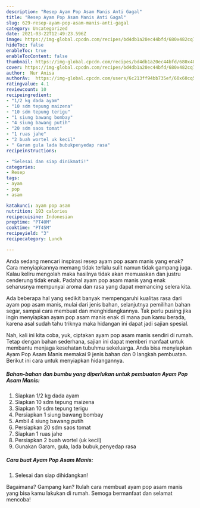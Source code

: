 ```yaml
---
description: "Resep Ayam Pop Asam Manis Anti Gagal"
title: "Resep Ayam Pop Asam Manis Anti Gagal"
slug: 629-resep-ayam-pop-asam-manis-anti-gagal
category: Uncategorized
date: 2021-03-22T12:49:23.596Z
image: https://img-global.cpcdn.com/recipes/bd4db1a20ec44bfd/680x482cq70/ayam-pop-asam-manis-foto-resep-utama.jpg
hideToc: false
enableToc: true
enableTocContent: false
thumbnail: https://img-global.cpcdn.com/recipes/bd4db1a20ec44bfd/680x482cq70/ayam-pop-asam-manis-foto-resep-utama.jpg
cover: https://img-global.cpcdn.com/recipes/bd4db1a20ec44bfd/680x482cq70/ayam-pop-asam-manis-foto-resep-utama.jpg
author:  Nur Anisa
authorAv:  https://img-global.cpcdn.com/users/6c213ff94bb735ef/60x60cq50/avatar.jpg
ratingvalue: 4.1
reviewcount: 10
recipeingredient:
- "1/2 kg dada ayam"
- "10 sdm tepung maizena"
- "10 sdm tepung terigu"
- "1 siung bawang bombay"
- "4 siung bawang putih"
- "20 sdm saos tomat"
- "1 ruas jahe"
- "2 buah wortel uk kecil"
- " Garam gula lada bubukpenyedap rasa"
recipeinstructions:

- "Selesai dan siap dinikmati!"
categories:
- Resep
tags:
- ayam
- pop
- asam

katakunci: ayam pop asam 
nutrition: 193 calories
recipecuisine: Indonesian
preptime: "PT40M"
cooktime: "PT45M"
recipeyield: "3"
recipecategory: Lunch

---
```



Anda sedang mencari inspirasi resep ayam pop asam manis yang enak? Cara menyiapkannya memang tidak terlalu sulit namun tidak gampang juga. Kalau keliru mengolah maka hasilnya tidak akan memuaskan dan justru cenderung tidak enak. Padahal ayam pop asam manis yang enak seharusnya mempunyai aroma dan rasa yang dapat memancing selera kita.


Ada beberapa hal yang sedikit banyak mempengaruhi kualitas rasa dari ayam pop asam manis, mulai dari jenis bahan, selanjutnya pemilihan bahan segar, sampai cara membuat dan menghidangkannya. Tak perlu pusing jika ingin menyiapkan ayam pop asam manis enak di mana pun kamu berada, karena asal sudah tahu triknya maka hidangan ini dapat jadi sajian spesial.




Nah, kali ini kita coba, yuk, ciptakan ayam pop asam manis sendiri di rumah. Tetap dengan bahan sederhana, sajian ini dapat memberi manfaat untuk membantu menjaga kesehatan tubuhmu sekeluarga. Anda bisa menyiapkan Ayam Pop Asam Manis memakai 9 jenis bahan dan 0 langkah pembuatan. Berikut ini cara untuk menyiapkan hidangannya.

<!--inarticleads1-->

##### Bahan-bahan dan bumbu yang diperlukan untuk pembuatan Ayam Pop Asam Manis:

1. Siapkan 1/2 kg dada ayam
1. Siapkan 10 sdm tepung maizena
1. Siapkan 10 sdm tepung terigu
1. Persiapkan 1 siung bawang bombay
1. Ambil 4 siung bawang putih
1. Persiapkan 20 sdm saos tomat
1. Siapkan 1 ruas jahe
1. Persiapkan 2 buah wortel (uk kecil)
1. Gunakan  Garam, gula, lada bubuk,penyedap rasa




<!--inarticleads2-->

##### Cara buat Ayam Pop Asam Manis:


1. Selesai dan siap dihidangkan!



Bagaimana? Gampang kan? Itulah cara membuat ayam pop asam manis yang bisa kamu lakukan di rumah. Semoga bermanfaat dan selamat mencoba!
